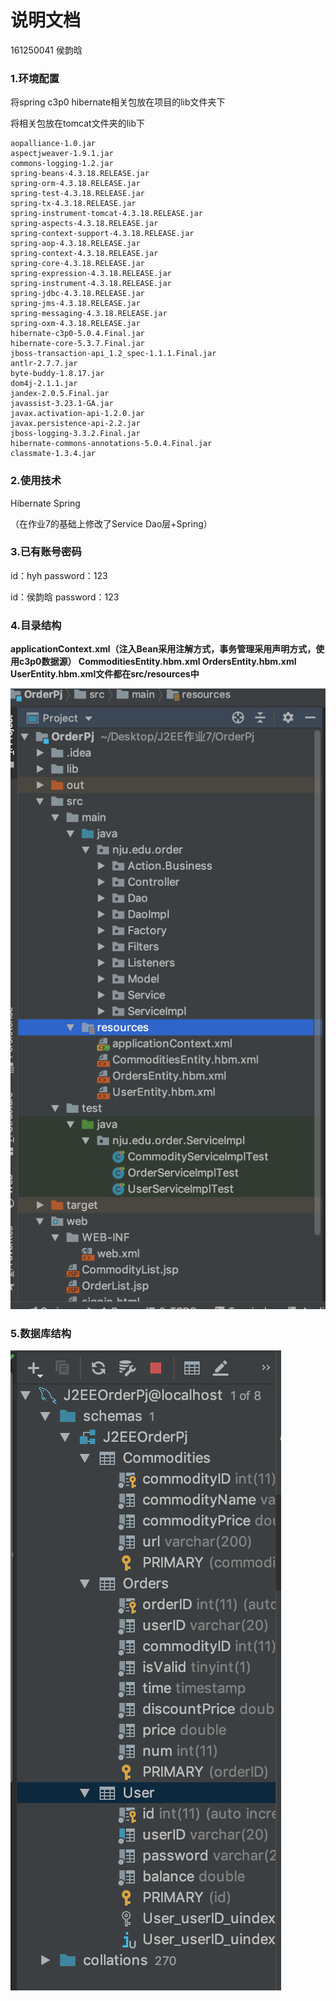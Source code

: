 # 说明文档

161250041	侯韵晗

### 1.环境配置

将spring c3p0 hibernate相关包放在项目的lib文件夹下

将相关包放在tomcat文件夹的lib下

```
aopalliance-1.0.jar
aspectjweaver-1.9.1.jar
commons-logging-1.2.jar
spring-beans-4.3.18.RELEASE.jar
spring-orm-4.3.18.RELEASE.jar
spring-test-4.3.18.RELEASE.jar
spring-tx-4.3.18.RELEASE.jar
spring-instrument-tomcat-4.3.18.RELEASE.jar
spring-aspects-4.3.18.RELEASE.jar
spring-context-support-4.3.18.RELEASE.jar
spring-aop-4.3.18.RELEASE.jar
spring-context-4.3.18.RELEASE.jar
spring-core-4.3.18.RELEASE.jar
spring-expression-4.3.18.RELEASE.jar
spring-instrument-4.3.18.RELEASE.jar
spring-jdbc-4.3.18.RELEASE.jar
spring-jms-4.3.18.RELEASE.jar
spring-messaging-4.3.18.RELEASE.jar
spring-oxm-4.3.18.RELEASE.jar
hibernate-c3p0-5.0.4.Final.jar
hibernate-core-5.3.7.Final.jar
jboss-transaction-api_1.2_spec-1.1.1.Final.jar
antlr-2.7.7.jar
byte-buddy-1.8.17.jar
dom4j-2.1.1.jar
jandex-2.0.5.Final.jar
javassist-3.23.1-GA.jar
javax.activation-api-1.2.0.jar
javax.persistence-api-2.2.jar
jboss-logging-3.3.2.Final.jar
hibernate-commons-annotations-5.0.4.Final.jar
classmate-1.3.4.jar
```



### 2.使用技术

Hibernate Spring 

（在作业7的基础上修改了Service Dao层+Spring）



### 3.已有账号密码

id：hyh password：123

id：侯韵晗  password：123



### 4.目录结构

**applicationContext.xml（注入Bean采用注解方式，事务管理采用声明方式，使用c3p0数据源）
CommoditiesEntity.hbm.xml
OrdersEntity.hbm.xml
UserEntity.hbm.xml文件都在src/resources中**

![image-20190123000147588](说明文档.assets/image-20190123000147588-8172907.png)

### 5.数据库结构

![image-20190119164044322](说明文档.assets/image-20190119164044322.png)

